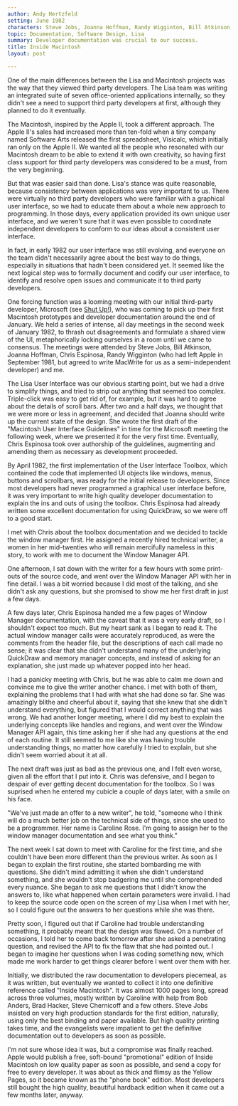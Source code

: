 ```yaml
---
author: Andy Hertzfeld
setting: June 1982
characters: Steve Jobs, Joanna Hoffman, Randy Wigginton, Bill Atkinson, Chris Espinosa, Caroline Rose, Steve Chernicoff, Brad Hacker, Bob Anders
topic: Documentation, Software Design, Lisa
summary: Developer documentation was crucial to our success.
title: Inside Macintosh
layout: post

---
```


One of the main differences between the Lisa and Macintosh projects was the way that they viewed third party developers. The Lisa team was writing an integrated suite of seven office-oriented applications internally, so they didn't see a need to support third party developers at first, although they planned to do it eventually.

  
  
  
  
The Macintosh, inspired by the Apple II, took a different approach. The Apple II's sales had increased more than ten-fold when a tiny company named Software Arts released the first spreadsheet, Visicalc, which initially ran only on the Apple II. We wanted all the people who resonated with our Macintosh dream to be able to extend it with own creativity, so having first class support for third party developers was considered to be a must, from the very beginning.  
  
  
But that was easier said than done. Lisa's stance was quite reasonable, because consistency between applications was very important to us. There were virtually no third party developers who were familiar with a graphical user interface, so we had to educate them about a whole new approach to programming. In those days, every application provided its own unique user interface, and we weren't sure that it was even possible to coordinate independent developers to conform to our ideas about a consistent user interface.   
  
  
In fact, in early 1982 our user interface was still evolving, and everyone on the team didn't necessarily agree about the best way to do things, especially in situations that hadn't been considered yet. It seemed like the next logical step was to formally document and codify our user interface, to identify and resolve open issues and communicate it to third party developers.  
  
  
One forcing function was a looming meeting with our initial third-party developer, Microsoft (see [Shut Up!](/shut-up)), who was coming to pick up their first Macintosh prototypes and developer documentation around the end of January. We held a series of intense, all day meetings in the second week of January 1982, to thrash out disagreements and formulate a shared view of the UI, metaphorically locking ourselves in a room until we came to consensus. The meetings were attended by Steve Jobs, Bill Atkinson, Joanna Hoffman, Chris Espinosa, Randy Wigginton (who had left Apple in September 1981, but agreed to write MacWrite for us as a semi-independent developer) and me.   
  
  
The Lisa User Interface was our obvious starting point, but we had a drive to simplify things, and tried to strip out anything that seemed too complex. Triple-click was easy to get rid of, for example, but it was hard to agree about the details of scroll bars. After two and a half days, we thought that we were more or less in agreement, and decided that Joanna should write up the current state of the design. She wrote the first draft of the "Macintosh User Interface Guidelines" in time for the Microsoft meeting the following week, where we presented it for the very first time. Eventually, Chris Espinosa took over authorship of the guidelines, augmenting and amending them as necessary as development proceeded.  
  
  
By April 1982, the first implementation of the User Interface Toolbox, which contained the code that implemented UI objects like windows, menus, buttons and scrollbars, was ready for the initial release to developers. Since most developers had never programmed a graphical user interface before, it was very important to write high quality developer documentation to explain the ins and outs of using the toolbox. Chris Espinosa had already written some excellent documentation for using QuickDraw, so we were off to a good start.   
  
  
 I met with Chris about the toolbox documentation and we decided to tackle the window manager first. He assigned a recently hired technical writer, a women in her mid-twenties who will remain mercifully nameless in this story, to work with me to document the Window Manager API.  
  
  
One afternoon, I sat down with the writer for a few hours with some print-outs of the source code, and went over the Window Manager API with her in fine detail. I was a bit worried because I did most of the talking, and she didn't ask any questions, but she promised to show me her first draft in just a few days.  
  
  
A few days later, Chris Espinosa handed me a few pages of Window Manager documentation, with the caveat that it was a very early draft, so I shouldn't expect too much. But my heart sank as I began to read it. The actual window manager calls were accurately reproduced, as were the comments from the header file, but the descriptions of each call made no sense; it was clear that she didn't understand many of the underlying QuickDraw and memory manager concepts, and instead of asking for an explanation, she just made up whatever popped into her head.  
  
  
I had a panicky meeting with Chris, but he was able to calm me down and convince me to give the writer another chance. I met with both of them, explaining the problems that I had with what she had done so far. She was amazingly blithe and cheerful about it, saying that she knew that she didn't understand everything, but figured that I would correct anything that was wrong. We had another longer meeting, where I did my best to explain the underlying concepts like handles and regions, and went over the Window Manager API again, this time asking her if she had any questions at the end of each routine. It still seemed to me like she was having trouble understanding things, no matter how carefully I tried to explain, but she didn't seem worried about it at all.  
  
  
The next draft was just as bad as the previous one, and I felt even worse, given all the effort that I put into it. Chris was defensive, and I began to despair of ever getting decent documentation for the toolbox. So I was suprised when he entered my cubicle a couple of days later, with a smile on his face.  
  
  
"We've just made an offer to a new writer", he told, "someone who I think will do a much better job on the technical side of things, since she used to be a programmer. Her name is Caroline Rose. I'm going to assign her to the window manager documentation and see what you think."  
  
  
The next week I sat down to meet with Caroline for the first time, and she couldn't have been more different than the previous writer. As soon as I began to explain the first routine, she started bombarding me with questions. She didn't mind admitting it when she didn't understand something, and she wouldn't stop badgering me until she comprehended every nuance. She began to ask me questions that I didn't know the answers to, like what happened when certain parameters were invalid. I had to keep the source code open on the screen of my Lisa when I met with her, so I could figure out the answers to her questions while she was there.  
  
  
Pretty soon, I figured out that if Caroline had trouble understanding something, it probably meant that the design was flawed. On a number of occasions, I told her to come back tomorrow after she asked a penetrating question, and revised the API to fix the flaw that she had pointed out. I began to imagine her questions when I was coding something new, which made me work harder to get things clearer before I went over them with her.  
  
  
Initially, we distributed the raw documentation to developers piecemeal, as it was written, but eventually we wanted to collect it into one definitive reference called "Inside Macintosh". It was almost 1000 pages long, spread across three volumes, mostly written by Caroline with help from Bob Anders, Brad Hacker, Steve Chernicoff and a few others. Steve Jobs insisted on very high production standards for the first edition, naturally, using only the best binding and paper available. But high quality printing takes time, and the evangelists were impatient to get the definitive documentation out to developers as soon as possible.  
  
  
I'm not sure whose idea it was, but a compromise was finally reached. Apple would publish a free, soft-bound "promotional" edition of Inside Macintosh on low quality paper as soon as possible, and send a copy for free to every developer. It was about as thick and flimsy as the Yellow Pages, so it became known as the "phone book" edition. Most developers still bought the high quality, beautiful hardback edition when it came out a few months later, anyway. 
